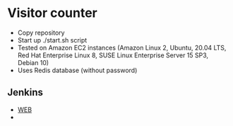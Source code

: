 # Visitor counter

- Copy repository
- Start up ./start.sh script
- Tested on Amazon EC2 instances (Amazon Linux 2,  Ubuntu, 20.04 LTS, Red Hat Enterprise Linux 8, SUSE Linux Enterprise Server 15 SP3, Debian 10)
- Uses Redis database (without password)
## Jenkins
- [WEB](http://jenkins.romalap.com/)
- 
